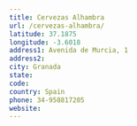 ```yaml
---
title: Cervezas Alhambra
url: /cervezas-alhambra/
latitude: 37.1875
longitude: -3.6018
address1: Avenida de Murcia, 1
address2: 
city: Granada
state: 
code: 
country: Spain
phone: 34-958817205
website: 
---
```


